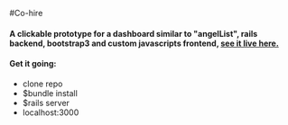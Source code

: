 
#Co-hire 

#### A clickable prototype for a dashboard similar to "angelList", rails backend, bootstrap3 and custom javascripts frontend, [see it live here.](https://cohire.herokuapp.com/)

#### Get it going:

- clone repo
- $bundle install
- $rails server
- localhost:3000
